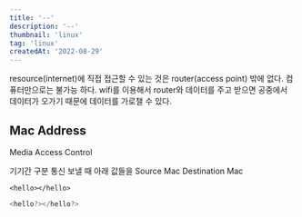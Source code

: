 ```yaml
---
title: '--'
description: '--'
thumbnail: 'linux'
tag: 'linux'
createdAt: '2022-08-29'
---
```


resource(internet)에 직접 접근할 수 있는 것은 router(access point) 밖에 없다.
컴퓨터만으로는 불가능 하다.
wifi를 이용해서 router와 데이터를 주고 받으면 공중에서 데이터가 오가기 때문에 데이터를 가로챌 수 있다.

## Mac Address

Media Access Control

기기간 구분
통신 보낼 때 아래 값들을
Source Mac
Destination Mac

`<hello></hello>`

```javascript
<hello?></hello?>
```
